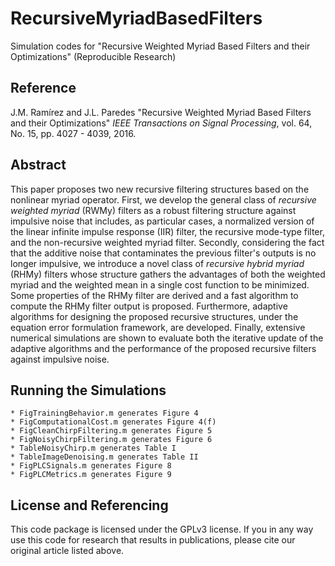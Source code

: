 # RecursiveMyriadBasedFilters
Simulation codes for "Recursive Weighted Myriad Based Filters and their Optimizations" (Reproducible Research)

## Reference
J.M. Ramírez and J.L. Paredes "Recursive Weighted Myriad Based Filters and their Optimizations" *IEEE Transactions on Signal Processing*, vol. 64, No. 15, pp. 4027 - 4039, 2016.

## Abstract
This paper proposes two new recursive filtering structures based on the nonlinear myriad operator. First, we develop the general class of *recursive weighted myriad* (RWMy) filters as a robust filtering structure against impulsive noise that includes, as particular cases, a normalized version of the linear infinite impulse response (IIR) filter, the recursive mode-type filter, and the non-recursive weighted myriad filter. Secondly, considering the fact that the additive noise that contaminates the previous filter's outputs is no longer impulsive, we introduce a novel class of *recursive hybrid myriad* (RHMy) filters whose structure gathers the advantages of both the weighted myriad and the weighted mean in a single cost function to be minimized. Some properties of the RHMy filter are derived and a fast algorithm to compute the RHMy filter output is proposed. Furthermore, adaptive algorithms for designing the proposed recursive structures, under the equation error formulation framework, are developed. Finally, extensive numerical simulations are shown to evaluate both the iterative update of the adaptive algorithms and the performance of the proposed recursive filters against impulsive noise.

## Running the Simulations

	* FigTrainingBehavior.m generates Figure 4
	* FigComputationalCost.m generates Figure 4(f)
	* FigCleanChirpFiltering.m generates Figure 5
	* FigNoisyChirpFiltering.m generates Figure 6
	* TableNoisyChirp.m generates Table I
	* TableImageDenoising.m generates Table II
	* FigPLCSignals.m generates Figure 8
	* FigPLCMetrics.m generates Figure 9

## License and Referencing

This code package is licensed under the GPLv3 license. If you in any way use this code for research that results in publications, please cite our original article listed above.

